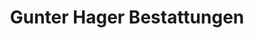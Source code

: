 ---
title: "Gunter Hager Bestattungen"
url: /linkenheim-hochstetten/gunter-hager-bestattungen/
shop: Bestattungen
---